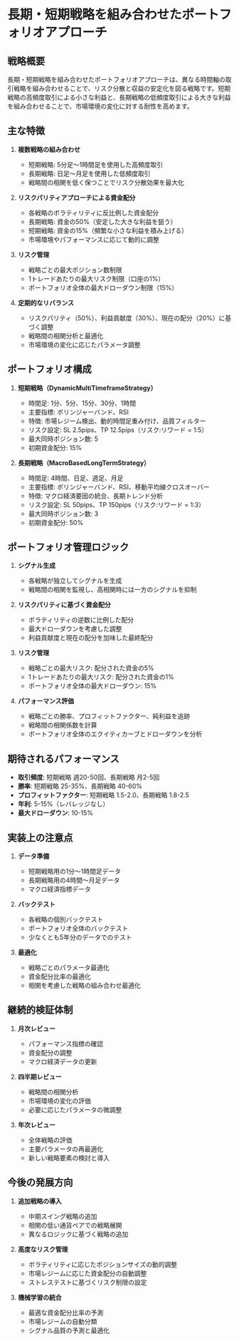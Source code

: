 # 長期・短期戦略を組み合わせたポートフォリオアプローチ

## 戦略概要

長期・短期戦略を組み合わせたポートフォリオアプローチは、異なる時間軸の取引戦略を組み合わせることで、リスク分散と収益の安定化を図る戦略です。短期戦略の高頻度取引による小さな利益と、長期戦略の低頻度取引による大きな利益を組み合わせることで、市場環境の変化に対する耐性を高めます。

## 主な特徴

1. **複数戦略の組み合わせ**
   - 短期戦略: 5分足〜1時間足を使用した高頻度取引
   - 長期戦略: 日足〜月足を使用した低頻度取引
   - 戦略間の相関を低く保つことでリスク分散効果を最大化

2. **リスクパリティアプローチによる資金配分**
   - 各戦略のボラティリティに反比例した資金配分
   - 長期戦略: 資金の50%（安定した大きな利益を狙う）
   - 短期戦略: 資金の15%（頻繁な小さな利益を積み上げる）
   - 市場環境やパフォーマンスに応じて動的に調整

3. **リスク管理**
   - 戦略ごとの最大ポジション数制限
   - 1トレードあたりの最大リスク制限（口座の1%）
   - ポートフォリオ全体の最大ドローダウン制限（15%）

4. **定期的なリバランス**
   - リスクパリティ（50%）、利益貢献度（30%）、現在の配分（20%）に基づく調整
   - 戦略間の相関分析と最適化
   - 市場環境の変化に応じたパラメータ調整

## ポートフォリオ構成

1. **短期戦略（DynamicMultiTimeframeStrategy）**
   - 時間足: 1分、5分、15分、30分、1時間
   - 主要指標: ボリンジャーバンド、RSI
   - 特徴: 市場レジーム検出、動的時間足重み付け、品質フィルター
   - リスク設定: SL 2.5pips、TP 12.5pips（リスク:リワード = 1:5）
   - 最大同時ポジション数: 5
   - 初期資金配分: 15%

2. **長期戦略（MacroBasedLongTermStrategy）**
   - 時間足: 4時間、日足、週足、月足
   - 主要指標: ボリンジャーバンド、RSI、移動平均線クロスオーバー
   - 特徴: マクロ経済要因の統合、長期トレンド分析
   - リスク設定: SL 50pips、TP 150pips（リスク:リワード = 1:3）
   - 最大同時ポジション数: 3
   - 初期資金配分: 50%

## ポートフォリオ管理ロジック

1. **シグナル生成**
   - 各戦略が独立してシグナルを生成
   - 戦略間の相関を監視し、高相関時には一方のシグナルを抑制

2. **リスクパリティに基づく資金配分**
   - ボラティリティの逆数に比例した配分
   - 最大ドローダウンを考慮した調整
   - 利益貢献度と現在の配分を加味した最終配分

3. **リスク管理**
   - 戦略ごとの最大リスク: 配分された資金の5%
   - 1トレードあたりの最大リスク: 配分された資金の1%
   - ポートフォリオ全体の最大ドローダウン: 15%

4. **パフォーマンス評価**
   - 戦略ごとの勝率、プロフィットファクター、純利益を追跡
   - 戦略間の相関係数を計算
   - ポートフォリオ全体のエクイティカーブとドローダウンを分析

## 期待されるパフォーマンス

- **取引頻度**: 短期戦略 週20-50回、長期戦略 月2-5回
- **勝率**: 短期戦略 25-35%、長期戦略 40-60%
- **プロフィットファクター**: 短期戦略 1.5-2.0、長期戦略 1.8-2.5
- **年利**: 5-15%（レバレッジなし）
- **最大ドローダウン**: 10-15%

## 実装上の注意点

1. **データ準備**
   - 短期戦略用の1分〜1時間足データ
   - 長期戦略用の4時間〜月足データ
   - マクロ経済指標データ

2. **バックテスト**
   - 各戦略の個別バックテスト
   - ポートフォリオ全体のバックテスト
   - 少なくとも5年分のデータでのテスト

3. **最適化**
   - 戦略ごとのパラメータ最適化
   - 資金配分比率の最適化
   - 相関を考慮した戦略の組み合わせ最適化

## 継続的検証体制

1. **月次レビュー**
   - パフォーマンス指標の確認
   - 資金配分の調整
   - マクロ経済データの更新

2. **四半期レビュー**
   - 戦略間の相関分析
   - 市場環境の変化の評価
   - 必要に応じたパラメータの微調整

3. **年次レビュー**
   - 全体戦略の評価
   - 主要パラメータの再最適化
   - 新しい戦略要素の検討と導入

## 今後の発展方向

1. **追加戦略の導入**
   - 中期スイング戦略の追加
   - 相関の低い通貨ペアでの戦略展開
   - 異なるロジックに基づく戦略の追加

2. **高度なリスク管理**
   - ボラティリティに応じたポジションサイズの動的調整
   - 市場レジームに応じた資金配分の自動調整
   - ストレステストに基づくリスク制限の設定

3. **機械学習の統合**
   - 最適な資金配分比率の予測
   - 市場レジームの自動分類
   - シグナル品質の予測と最適化
